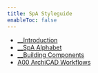 ```yaml
---
title: SpA Styleguide
enableToc: false
---
```


- [__Introduction](notes/1_Principles/__Introduction.md)
- [__SpA Alphabet](notes/2_Alphabet/__SpA%20Alphabet.md)
- [__Building Components](notes/3_Building%20Components/__Building%20Components.md)
- [A00 ArchiCAD Workflows](notes/4_ArchiCAD/A00%20ArchiCAD%20Workflows.md)


